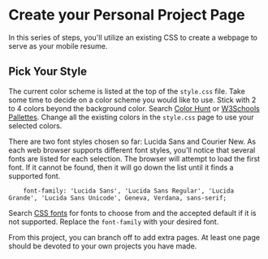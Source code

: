 # Create your Personal Project Page
In this series of steps, you'll utilize an existing CSS to create a webpage to serve as your mobile resume. 

## Pick Your Style
The current color scheme is listed at the top of the `style.css` file. Take some time to decide on a color scheme you would like to use. Stick with 2 to 4 colors beyond the background color. Search [Color Hunt](https://colorhunt.co/) or [W3Schools Pallettes](https://www.w3schools.com/colors/colors_palettes.asp). Change all the existing colors in the `style.css` page to use your selected colors. 

There are two font styles chosen so far: Lucida Sans and Courier New. As each web browser supports different font styles, you'll notice that several fonts are listed for each selection. The browser will attempt to load the first font. If it cannot be found, then it will go down the list until it finds a supported font. 

```
    font-family: 'Lucida Sans', 'Lucida Sans Regular', 'Lucida Grande', 'Lucida Sans Unicode', Geneva, Verdana, sans-serif;
```
Search [CSS fonts](https://www.w3.org/Style/Examples/007/fonts.en.html) for fonts to choose from and the accepted default if it is not supported. Replace the `font-family` with your desired font. 




From this project, you can branch off to add extra pages. At least one page should be devoted to your own projects you have made. 
